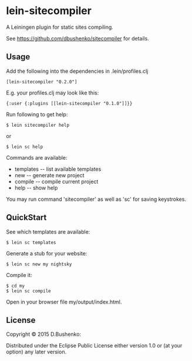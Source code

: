 # lein-sitecompiler

A Leiningen plugin for static sites compiling.

See https://github.com/dbushenko/sitecompiler for details.

## Usage

Add the following into the dependencies in .lein/profiles.clj

    [lein-sitecompiler "0.2.0"]

E.g. your profiles.clj may look like this:

    {:user {:plugins [[lein-sitecompiler "0.1.0"]]}}

Run following to get help:

    $ lein sitecompiler help

or

    $ lein sc help

Commands are available:

* templates -- list available templates
* new <site-name> <template-name> -- generate new project
* compile -- compile current project
* help -- show help

You may run command 'sitecompiler' as well as 'sc' for saving keystrokes.

## QuickStart

See which templates are available:

    $ lein sc templates

Generate a stub for your website:

    $ lein sc new my nightsky

Compile it:

    $ cd my
    $ lein sc compile

Open in your browser file my/output/index.html.

## License

Copyright © 2015 D.Bushenko:

Distributed under the Eclipse Public License either version 1.0 or (at
your option) any later version.
